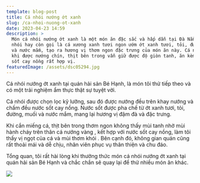```yaml
---
template: blog-post
title: Cá nhói nướng ớt xanh
slug: /ca-nhoi-nuong-ot-xanh
date: 2023-04-23 14:59
description: >
  Món cá nhói nướng ớt xanh là một món ăn đặc sắc và hấp dẫn tại Đà Nẵng .  Cá
  nhói hay còn gọi là cá xương xanh tươi ngon ướm ớt xanh tươi, tỏi, đường, muối
  và nước mắm, tạo ra hương vị thơm ngon đặc trưng của món ăn này. Cá nhói sau
  khi được nướng chín, thịt bên trong vẫn giữ được độ giòn tanh, ăn kèm với nước
  sốt cay nồng rất hợp vị.
featuredImage: /assets/dsc05294.jpg
---
```

Cá nhói nướng ớt xanh tại quán hải sản Bé Hạnh, là món tôi thử tiếp theo và có một trải nghiệm ẩm thực thật sự tuyệt vời.

Cá nhói được chọn lọc kỹ lưỡng, sau đó được nướng đều trên khay nướng và chấm đều nước sốt cay nồng. Nước sốt được pha chế từ ớt xanh tươi, tỏi, đường, muối và nước mắm, mang lại hương vị đậm đà và đặc trưng.

Khi cắn miếng cá, thịt bên trong thơm ngon không thấy mùi tanh nhờ mùi hành cháy trên thân cá nướng vàng , kết hợp với nước sốt cay nồng, làm tôi thấy vị ngọt của cá và mùi thơm khói . Bên cạnh đó, không gian quán cũng rất thoải mái và dễ chịu, nhân viên phục vụ thân thiện và chu đáo.

Tổng quan, tôi rất hài lòng khi thưởng thức món cá nhói nướng ớt xanh tại quán hải sản Bé Hạnh và chắc chắn sẽ quay lại để thử nhiều món ăn khác.

![](/assets/dsc05288.jpg)